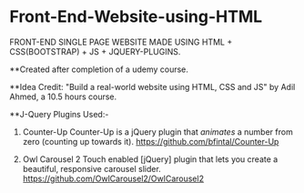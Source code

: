 # Front-End-Website-using-HTML
FRONT-END SINGLE PAGE WEBSITE MADE USING HTML + CSS(BOOTSTRAP) + JS + JQUERY-PLUGINS. 

**Created after completion of a udemy course. 

**Idea Credit: "Build a real-world website using HTML, CSS and JS" by Adil Ahmed, a 10.5 hours course.

**J-Query Plugins Used:-
1. Counter-Up
Counter-Up is a jQuery plugin that *animates* a number from zero (counting up towards it).
https://github.com/bfintal/Counter-Up

2.  Owl Carousel 2
Touch enabled [jQuery] plugin that lets you create a beautiful, responsive carousel slider.
https://github.com/OwlCarousel2/OwlCarousel2
